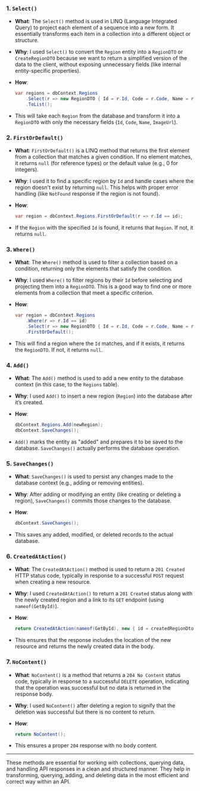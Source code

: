 ﻿
### 1. **`Select()`**
   - **What**: The `Select()` method is used in LINQ (Language Integrated Query) to project each element of a sequence into a new form. It essentially transforms each item in a collection into a different object or structure.
   - **Why**: I used `Select()` to convert the `Region` entity into a `RegionDTO` or `CreateRegionDTO` because we want to return a simplified version of the data to the client, without exposing unnecessary fields (like internal entity-specific properties).
   - **How**: 
     ```csharp
     var regions = dbContext.Regions
         .Select(r => new RegionDTO { Id = r.Id, Code = r.Code, Name = r.Name, ImageUrl = r.ImageUrl })
         .ToList();
     ```

   - This will take each `Region` from the database and transform it into a `RegionDTO` with only the necessary fields (`Id`, `Code`, `Name`, `ImageUrl`).

### 2. **`FirstOrDefault()`**
   - **What**: `FirstOrDefault()` is a LINQ method that returns the first element from a collection that matches a given condition. If no element matches, it returns `null` (for reference types) or the default value (e.g., 0 for integers).
   - **Why**: I used it to find a specific region by `Id` and handle cases where the region doesn't exist by returning `null`. This helps with proper error handling (like `NotFound` response if the region is not found).
   - **How**: 
     ```csharp
     var region = dbContext.Regions.FirstOrDefault(r => r.Id == id);
     ```

   - If the `Region` with the specified `Id` is found, it returns that `Region`. If not, it returns `null`.

### 3. **`Where()`**
   - **What**: The `Where()` method is used to filter a collection based on a condition, returning only the elements that satisfy the condition.
   - **Why**: I used `Where()` to filter regions by their `Id` before selecting and projecting them into a `RegionDTO`. This is a good way to find one or more elements from a collection that meet a specific criterion.
   - **How**: 
     ```csharp
     var region = dbContext.Regions
         .Where(r => r.Id == id)
         .Select(r => new RegionDTO { Id = r.Id, Code = r.Code, Name = r.Name, ImageUrl = r.ImageUrl })
         .FirstOrDefault();
     ```

   - This will find a region where the `Id` matches, and if it exists, it returns the `RegionDTO`. If not, it returns `null`.

### 4. **`Add()`**
   - **What**: The `Add()` method is used to add a new entity to the database context (in this case, to the `Regions` table).
   - **Why**: I used `Add()` to insert a new region (`Region`) into the database after it’s created.
   - **How**: 
     ```csharp
     dbContext.Regions.Add(newRegion);
     dbContext.SaveChanges();
     ```

   - `Add()` marks the entity as "added" and prepares it to be saved to the database. `SaveChanges()` actually performs the database operation.

### 5. **`SaveChanges()`**
   - **What**: `SaveChanges()` is used to persist any changes made to the database context (e.g., adding or removing entities).
   - **Why**: After adding or modifying an entity (like creating or deleting a region), `SaveChanges()` commits those changes to the database.
   - **How**: 
     ```csharp
     dbContext.SaveChanges();
     ```

   - This saves any added, modified, or deleted records to the actual database.

### 6. **`CreatedAtAction()`**
   - **What**: The `CreatedAtAction()` method is used to return a `201 Created` HTTP status code, typically in response to a successful `POST` request when creating a new resource.
   - **Why**: I used `CreatedAtAction()` to return a `201 Created` status along with the newly created region and a link to its `GET` endpoint (using `nameof(GetById)`).
   - **How**: 
     ```csharp
     return CreatedAtAction(nameof(GetById), new { id = createdRegionDto.Id }, createdRegionDto);
     ```

   - This ensures that the response includes the location of the new resource and returns the newly created data in the body.

### 7. **`NoContent()`**
   - **What**: `NoContent()` is a method that returns a `204 No Content` status code, typically in response to a successful `DELETE` operation, indicating that the operation was successful but no data is returned in the response body.
   - **Why**: I used `NoContent()` after deleting a region to signify that the deletion was successful but there is no content to return.
   - **How**: 
     ```csharp
     return NoContent();
     ```

   - This ensures a proper `204` response with no body content.

---

These methods are essential for working with collections, querying data, and handling API responses in a clean and structured manner. They help in transforming, querying, adding, and deleting data in the most efficient and correct way within an API.